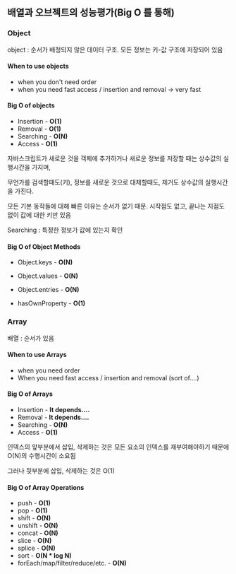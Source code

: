 ## 배열과 오브젝트의 성능평가(Big O 를 통해)



### Object

object : 순서가 배정되지 않은 데이터 구조. 모든 정보는 키-값 구조에 저장되어 있음



#### When to use objects

* when you don't need order
* when you need fast access / insertion and removal -> very fast



#### Big O of objects

* Insertion - **O(1)**
* Removal - **O(1)**
* Searching - **O(N)**
* Access - **O(1)**



자바스크립트가 새로운 것을 객체에 추가하거나 새로운 정보를 저장할 때는 상수값의 실행시간을 가지며,

무언가를 검색할때도(키), 정보를 새로운 것으로 대체할때도, 제거도 상수값의 실행시간을 가진다.

모든 기본 동작들에 대해 빠른 이유는 순서가 없기 때문. 시작점도 없고, 끝나는 지점도 없이 값에 대한 키만 있음

Searching : 특정한 정보가 값에 있는지 확인



#### Big O of Object Methods

* Object.keys -  **O(N)**

* Object.values -  **O(N)**

* Object.entries -  **O(N)**

* hasOwnProperty -  **O(1)**



### Array

배열 : 순서가 있음



#### When to use Arrays

* when you need order
* When you need fast access / insertion and removal (sort of....)



#### Big O of Arrays

* Insertion -  **It depends....**
* Removal -  **It depends....**
* Searching -  **O(N)**
* Access -  **O(1)**



인덱스의 앞부분에서 삽입, 삭제하는 것은 모든 요소의 인덱스를 재부여해야하기 때문에 O(N)의 수행시간이 소요됨

그러나 뒷부분에 삽입, 삭제하는 것은 O(1)



#### Big O of Array Operations

- push -  **O(1)**
- pop -  **O(1)**
- shift -  **O(N)**
- unshift -  **O(N)**
- concat -  **O(N)**
- slice -  **O(N)**
- splice -  **O(N)**
- sort -  **O(N \* log N)**
- forEach/map/filter/reduce/etc. -  **O(N)**